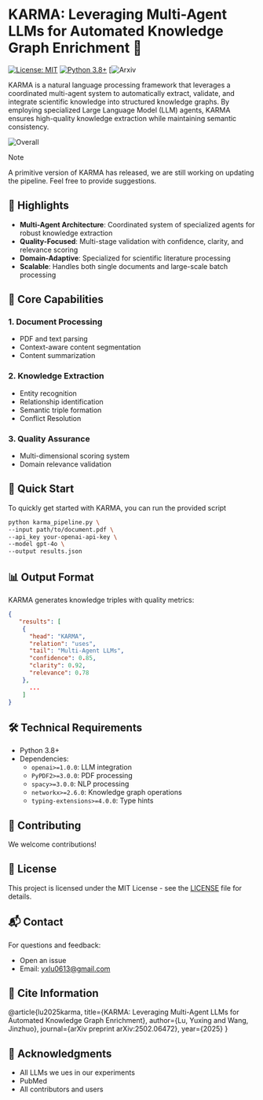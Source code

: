 # KARMA: Leveraging Multi-Agent LLMs for Automated Knowledge Graph Enrichment 🤖 

[![License: MIT](https://img.shields.io/badge/License-MIT-yellow.svg)](https://opensource.org/licenses/MIT) [![Python 3.8+](https://img.shields.io/badge/python-3.8+-blue.svg)](https://www.python.org/downloads/) [![Arxiv](https://img.shields.io/badge/[arXiv-2410.05779-b31b1b)

KARMA is a natural language processing framework that leverages a coordinated multi-agent system to automatically extract, validate, and integrate scientific knowledge into structured knowledge graphs. By employing specialized Large Language Model (LLM) agents, KARMA ensures high-quality knowledge extraction while maintaining semantic consistency.

![Overall](https://github.com/user-attachments/assets/477485dc-8d56-4b05-95a4-77547e5ceb39)

> [!NOTE]
> A primitive version of KARMA has released, we are still working on updating the pipeline. Feel free to provide suggestions.

## 🌟 Highlights

- **Multi-Agent Architecture**: Coordinated system of specialized agents for robust knowledge extraction
- **Quality-Focused**: Multi-stage validation with confidence, clarity, and relevance scoring
- **Domain-Adaptive**: Specialized for scientific literature processing
- **Scalable**: Handles both single documents and large-scale batch processing

## 🎯 Core Capabilities

### 1. Document Processing
- PDF and text parsing
- Context-aware content segmentation
- Content summarization

### 2. Knowledge Extraction
- Entity recognition
- Relationship identification
- Semantic triple formation
- Conflict Resolution

### 3. Quality Assurance
- Multi-dimensional scoring system
- Domain relevance validation

## 🚀 Quick Start

To quickly get started with KARMA, you can run the provided script 

```bash
python karma_pipeline.py \
--input path/to/document.pdf \
--api_key your-openai-api-key \
--model gpt-4o \
--output results.json
```

## 📊 Output Format

KARMA generates knowledge triples with quality metrics:

```json
{
   "results": [
    {
      "head": "KARMA",
      "relation": "uses",
      "tail": "Multi-Agent LLMs",
      "confidence": 0.85,
      "clarity": 0.92,
      "relevance": 0.78
    }, 
      ... 
    ]
}
```

## 🛠️ Technical Requirements

- Python 3.8+
- Dependencies:
  - `openai>=1.0.0`: LLM integration
  - `PyPDF2>=3.0.0`: PDF processing
  - `spacy>=3.0.0`: NLP processing
  - `networkx>=2.6.0`: Knowledge graph operations
  - `typing-extensions>=4.0.0`: Type hints

## 🤝 Contributing

We welcome contributions!

## 📄 License

This project is licensed under the MIT License - see the [LICENSE](LICENSE) file for details.

## 📬 Contact

For questions and feedback:
- Open an issue
- Email: yxlu0613@gmail.com

## 🔖 Cite Information

@article{lu2025karma,
  title={KARMA: Leveraging Multi-Agent LLMs for Automated Knowledge Graph Enrichment},
  author={Lu, Yuxing and Wang, Jinzhuo},
  journal={arXiv preprint arXiv:2502.06472},
  year={2025}
}

## 🙏 Acknowledgments

- All LLMs we ues in our experiments
- PubMed
- All contributors and users
